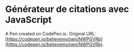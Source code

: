 # Générateur de citations avec JavaScript

A Pen created on CodePen.io. Original URL: [https://codepen.io/believemy/pen/NWPGVRb](https://codepen.io/believemy/pen/NWPGVRb).


